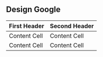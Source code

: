 ## Design Google

| First Header  | Second Header |
| ------------- | ------------- |
| Content Cell  | Content Cell  |
| Content Cell  | Content Cell  |



